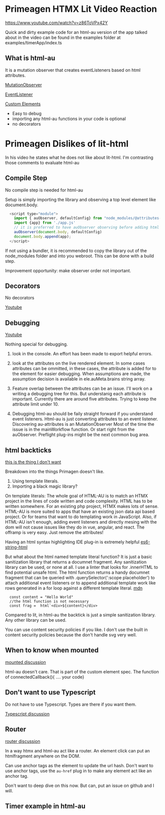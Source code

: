 # Primeagen HTMX Lit Video Reaction

https://www.youtube.com/watch?v=z86ToVPx42Y

Quick and dirty example code for an html-au version of the app talked about in the video can be found in the examples folder at examples/timerApp/index.ts

## What is html-au
It is a mutation observer that creates eventListeners based on html attributes.

[MutationObserver](https://developer.mozilla.org/en-US/docs/Web/API/MutationObserver)

[EventListener](https://developer.mozilla.org/en-US/docs/Web/API/EventTarget/addEventListener)

[Custom Elements](https://developer.mozilla.org/en-US/docs/Web/API/Web_components/Using_custom_elements)

- Easy to debug
- importing any html-au functions in your code is optional
- no decorators

# Primeagen Dislikes of lit-html

In his video he states what he does not like about lit-html. I'm contrasting those comments to evaluate html-au

## Compile Step

No compile step is needed for html-au

Setup is simply importing the library and observing a top level element like document.body.

```js
  <script type="module">
    import { auObserver, defaultConfig} from "node_modules/@attributes-unlimited/html-au/dist/browser/js/index.js";
    import {app} from './app.js'
    // it is preferred to have auObserver observing before adding html to the body. YMMV if you add html then observe
    auObserver(document.body, defaultConfig)
    document.body.append(app);
  </script>
```

If not using a bundler, it is recommended to copy the library out of the node_modules folder and into you webroot. This can be done with a build step.

Improvement opportunity: make observer order not important.

## Decorators
No decorators

[Youtube](https://www.youtube.com/watch?v=z86ToVPx42Y&t=9m25s)


## Debugging

[Youtube](https://www.youtube.com/watch?v=z86ToVPx42Y&t=14m00s)

Nothing special for debugging.
1. look in the console. An effort has been made to export helpful errors.

2. look at the attributes on the live rendered element. In some cases attributes can be ommitted, in these cases, the attribute is added for to the element for easier debugging. When assumptions are made, the assumption decision is available in ele.auMeta.brains string array.

3. Feature overlap between the attributes can be an issue. I'll work on a writing a debugging tree for this. But understanig each attribute is important. Currently there are around five attributes. Trying to keep the attribute limit under 10.

4. Debugging html-au should be faily straight forward if you understand event listeners. Html-au is just converting attributes to an event listener. Discovering au-attributes is an MutationObserver Most of the time the issue is in the mainWorkflow function. Or start right from the auObserver. Preflight plug-ins might be the next common bug area.


## html backticks
[this is the thing I don't want](https://www.youtube.com/watch?v=z86ToVPx42Y&t=24m33s)

Breakdown into the things Primagen doesn't like.

1. Using template literals.
2. Importing a black magic library?

On template literals: The whole goal of HTML-AU is to match an HTMX project in the lines of code written and code complexity. HTML has to be written somewhere. For an existing php project, HTMX makes lots of sense. HTML-AU is more suited to apps that have an existing json data api based project. Or for teams that want to do templating work in JavaScript. Also, if HTML-AU isn't enough, adding event listeners and directly mesing with the dom will not cause issues like they do in vue, angular, and react. The offramp is very easy. Just remove the attributes!

Having an html syntax highlighting IDE plug-in is extremely helpful [es6-string-html](https://marketplace.visualstudio.com/items?itemName=Tobermory.es6-string-html)

But what about the html named template literal function? It is just a basic sanitization library that returns a documnet fragment. Any sanitization library can be used, or none at all. I use a linter that looks for .innerHTML to find potential unsafe html. The html function returns a handy documnet fragment that can be queried with .querySelector(':scope placeholder') to attach additional event listeners or to append additional template work like rows generated in a for loop against a different template literal.
[mdn](https://developer.mozilla.org/en-US/docs/Web/JavaScript/Reference/Template_literals)

```
  const content = "Hello World"
  //the html function is not necessary
  const frag =  html`<div>${content}</div>
```

Compared to lit, in html-au the backtick is just a simple sanitization library. Any other library can be used.

You can use content security policies if you like. I don't use the built in content security policies because the don't handle svg very well.


## When to know when mounted
[mounted discussion](https://www.youtube.com/watch?v=z86ToVPx42Y&t=25m40s)

html-au doesn't care. That is part of the custom element spec. The function of connectedCallback(){ .... your code}


## Don't want to use Typescript
Do not have to use Typescript. Types are there if you want them.

[Typescript discussion](https://www.youtube.com/watch?v=z86ToVPx42Y&t=28m25s)


## Router
[router discussion](https://www.youtube.com/watch?v=z86ToVPx42Y&t=31m48s)

In a way htmx and html-au act like a router. An element click can put an htmlfragment anywhere on the DOM. 

Can use anchor tags as the element to update the url hash. Don't want to use anchor tags, use the ```au-href``` plug in to make any element act like an anchor tag.

Don't want to deep dive on this now. But can, put an issue on github and I will.

## Timer example in html-au




